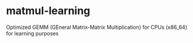 # matmul-learning
Optimized GEMM (GEneral Matrix-Matrix Multiplication) for CPUs (x86_64) for learning purposes
